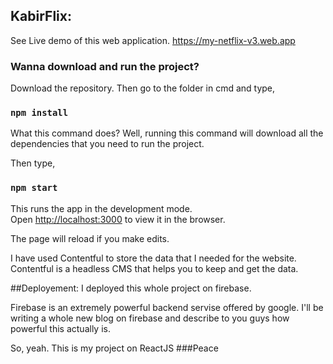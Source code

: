 ## KabirFlix: 
See Live demo of this web application. https://my-netflix-v3.web.app

### Wanna download and run the project?

Download the repository. Then go to the folder in cmd and type,

### `npm install`

What this command does?
Well, running this command will download all the dependencies that you need to run the project. 

Then type,
### `npm start`

This runs the app in the development mode.<br />
Open [http://localhost:3000](http://localhost:3000) to view it in the browser.

The page will reload if you make edits.<br />

I have used Contentful to store the data that I needed for the website.
Contentful is a headless CMS that helps you to keep and get the data.

##Deployement:
I deployed this whole project on firebase.

Firebase is an extremely powerful backend servise offered by google.
I'll be writing a whole new blog on firebase and describe to you guys how powerful this actually is.

So, yeah.
This is my project on ReactJS
###Peace
